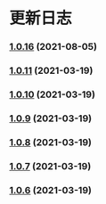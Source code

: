 # 更新日志
### [1.0.16]() (2021-08-05)

### [1.0.11]() (2021-03-19)

### [1.0.10]() (2021-03-19)

### [1.0.9]() (2021-03-19)

### [1.0.8]() (2021-03-19)

### [1.0.7]() (2021-03-19)

### [1.0.6]() (2021-03-19)

